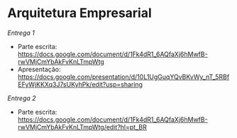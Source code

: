 # Arquitetura Empresarial

*Entrega 1*
- Parte escrita: https://docs.google.com/document/d/1Fk4dR1_6AQfaXj6hMwfB-rwVMjCmYbAkFvKnLTmpWtg
- Apresentação: https://docs.google.com/presentation/d/10L1UgGuqYQvBKvWy_nT_5RBfEFyWjKKXq3J7sUKyhPk/edit?usp=sharing

*Entrega 2*
- Parte escrita: https://docs.google.com/document/d/1Fk4dR1_6AQfaXj6hMwfB-rwVMjCmYbAkFvKnLTmpWtg/edit?hl=pt_BR
